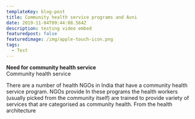 ```yaml
---
templateKey: blog-post
title: Community health service programs and Avni
date: 2019-11-04T09:44:08.564Z
description: testing video embed
featuredpost: false
featuredimage: /img/apple-touch-icon.png
tags:
  - Test
---
```

**Need for community health service**\
Community health service 

There are a number of health NGOs in India that have a community health service program. NGOs provide
In these programs the health workers (usually picked from the community itself) are trained to provide variety of services that are categorised as community health. From the health architecture
